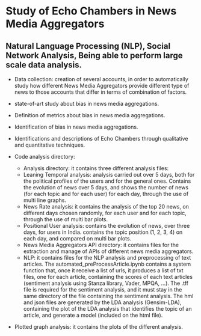 # Study of Echo Chambers in News Media Aggregators

## Natural Language Processing (NLP), Social Network Analysis, Being able to perform large scale data analysis.

- Data collection: creation of several accounts, in order to automatically study how different News Media Aggregators provide different type of news to those accounts that differ in terms of combination of factors.
- state-of-art study about bias in news media aggregations.
- Definition of metrics about bias in news media aggregations.
- Identification of bias in news media aggregations.
- Identifications and descriptions of Echo Chambers through qualitative and quantitative techniques.


- Code analysis directory:
  - Analysis directory: it contains three different analysis files: 
  - Leaning Temporal analysis: analysis carried out over 5 days, both for the political profiles of the users and for the general ones. 
   Contains the evolution of news over 5 days, and shows the number of news (for each topic and for each user) for each day, through 
   the use of multi line graphs.
  - News Rate analysis: it contains the analysis of the top 20 news, on different days chosen randomly, for each user and for each topic, 
   through the use of multi bar plots.
  - Positional User analysis: contains the evolution of news, over three days, for users in India. contains the topic position (1, 2, 3, 4) 
   on each day, and compared on multi bar plots.
  - News Media Aggregators API directory: it contains files for the extraction and manage of APIs of different news media aggregators.
  - NLP: it contains files for the NLP analysis and preprocessing of text articles. The automated_preProcessArticle.ipynb contains a system function 
   that, once it receive a list of urls, it produces a list of txt files, one for each article, containing the scores of each text articles (sentiment analysis
   using Stanza library, Vader, MPQA, ...).
   The .tff file is required for the sentiment analysis, and it must stay in the same directory of the file containing the sentiment analysis.
   The hml and json files are generated by the LDA analysis (Gensim-LDA), containing the plot of the LDA analysis that identifies the topic of an article, and 
   generate a model (included on the html file).
- Plotted graph analysis: it contains the plots of the different analysis.
  


